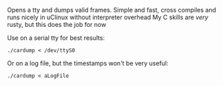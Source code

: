 Opens a tty and dumps valid frames.
Simple and fast, cross compiles and runs nicely in uClinux without interpreter overhead
My C skills are _very_ rusty, but this does the job for now

Use on a serial tty for best results:

    ./cardump < /dev/ttyS0

Or on a log file, but the timestamps won't be very useful:

    ./cardump < aLogFile 

